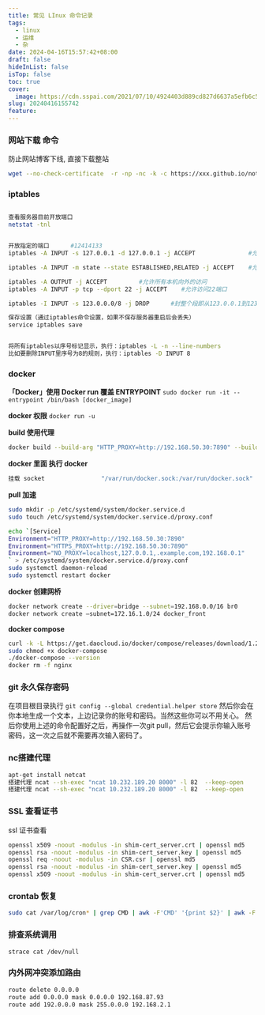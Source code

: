 ```yaml
---
title: 常见 LInux 命令记录
tags:
  - linux
  - 运维
  - 杂
date: 2024-04-16T15:57:42+08:00
draft: false
hideInList: false
isTop: false
toc: true
cover:
  image: https://cdn.sspai.com/2021/07/10/4924403d889cd827d6637a5efb6c5ce2.png?imageMogr2/auto-orient/quality/95/thumbnail/!1420x708r/gravity/Center/crop/1420x708/interlace/1
slug: 20240416155742
feature:
---
```


<!--more-->
### 网站下载 命令
防止网站博客下线, 直接下载整站
```bash
wget --no-check-certificate  -r -np -nc -k -c https://xxx.github.io/notebook/
```

### iptables
```bash

查看服务器目前开放端口
netstat -tnl


开放指定的端口      #12414133
iptables -A INPUT -s 127.0.0.1 -d 127.0.0.1 -j ACCEPT               #允许本地回环接口(即运行本机访问本机)

iptables -A INPUT -m state --state ESTABLISHED,RELATED -j ACCEPT    #允许已建立的或相关连的通行

iptables -A OUTPUT -j ACCEPT         #允许所有本机向外的访问
iptables -A INPUT -p tcp --dport 22 -j ACCEPT    #允许访问22端口

iptables -I INPUT -s 123.0.0.0/8 -j DROP      #封整个段即从123.0.0.1到123.255.255.254的命令

保存设置（通过iptables命令设置，如果不保存服务器重启后会丢失）
service iptables save


将所有iptables以序号标记显示，执行：iptables -L -n --line-numbers
比如要删除INPUT里序号为8的规则，执行：iptables -D INPUT 8
```


### docker
**「Docker」使用 Docker run 覆盖 ENTRYPOINT**
`sudo docker run -it --entrypoint /bin/bash [docker_image]`

**docker 权限**
`docker run -u`

**build 使用代理**
```bash
docker build --build-arg "HTTP_PROXY=http://192.168.50.30:7890" --build-arg "HTTPS_PROXY=http://192.168.50.30:7890" 
```

**docker 里面 执行 docker**
```bash
挂载 socket                "/var/run/docker.sock:/var/run/docker.sock"
```

**pull 加速**
```bash
sudo mkdir -p /etc/systemd/system/docker.service.d
sudo touch /etc/systemd/system/docker.service.d/proxy.conf

echo `[Service]
Environment="HTTP_PROXY=http://192.168.50.30:7890"
Environment="HTTPS_PROXY=http://192.168.50.30:7890"
Environment="NO_PROXY=localhost,127.0.0.1,.example.com,192.168.0.1"
` > /etc/systemd/system/docker.service.d/proxy.conf
sudo systemctl daemon-reload
sudo systemctl restart docker
```
**docker 创建网桥**
```bash
docker network create --driver=bridge --subnet=192.168.0.0/16 br0
docker network create –subnet=172.16.1.0/24 docker_front
```
**docker compose**
```bash
curl -k -L https://get.daocloud.io/docker/compose/releases/download/1.25.1/docker-compose-`uname -s`-`uname -m` -o docker-compose
sudo chmod +x docker-compose
./docker-compose --version
docker rm -f nginx
```

### git 永久保存密码
在项目根目录执行
`git config --global credential.helper store`
然后你会在你本地生成一个文本，上边记录你的账号和密码。当然这些你可以不用关心。
然后你使用上述的命令配置好之后，再操作一次git pull，然后它会提示你输入账号密码，这一次之后就不需要再次输入密码了。

### nc搭建代理

```bash
apt-get install netcat
搭建代理 ncat --sh-exec "ncat 10.232.189.20 8000" -l 82  --keep-open
搭建代理 ncat --sh-exec "ncat 10.232.189.20 8000" -l 82  --keep-open
```

### SSL 查看证书
ssl 证书查看

```bash
openssl x509 -noout -modulus -in shim-cert_server.crt | openssl md5
openssl rsa -noout -modulus -in shim-cert_server.key | openssl md5
openssl req -noout -modulus -in CSR.csr | openssl md5
openssl rsa -noout -modulus -in shim-cert_server.key | openssl md5 
openssl x509 -noout -modulus -in shim-cert_server.crt | openssl md5
```

### crontab 恢复
```bash
sudo cat /var/log/cron* | grep CMD | awk -F'CMD' '{print $2}' | awk -F'[(|)]' '{print $2}' | sort -u
```

### 排查系统调用

`strace cat /dev/null`

### 内外网冲突添加路由

```bash
route delete 0.0.0.0
route add 0.0.0.0 mask 0.0.0.0 192.168.87.93
route add 192.0.0.0 mask 255.0.0.0 192.168.2.1 
```
